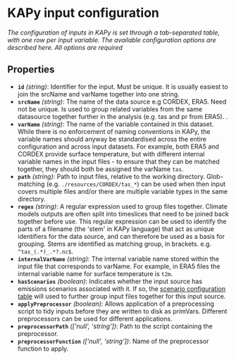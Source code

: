 # KAPy input configuration

*The configuration of inputs in KAPy is set through a tab-separated table, with one row per input variable. The available configuration options are described here. All options are required*

## Properties

- **`id`** *(string)*: Identifier for the input. Must be unique. It is usually easiest to join the srcName and varName together into one string.
- **`srcName`** *(string)*: The name of the data source e.g CORDEX, ERA5. Need not be unique. Is used to group related variables from the same datasource together further in the analysis (e.g. tas and pr from ERA5). .
- **`varName`** *(string)*: The name of the variable contained in this dataset. While there is no enforcement of naming conventions in KAPy, the variable names should anyway be standardised across the entire configuration and across input datasets. For example, both ERA5 and CORDEX provide surface temperature, but with different internal variable names in the input files - to ensure that they can be matched together, they should both be assigned the varName `tas`.
- **`path`** *(string)*: Path to input files, relative to the working directory. Glob-matching (e.g. `./resources/CORDEX/tas_*`) can be used when then input covers multiple files  and/or there are multiple variable types in the same directory.
- **`regex`** *(string)*: A regular expression used to group files together. Climate models outputs are often split into timeslices that need to be joined back together before use. This regular expression can be used to identify the parts of a filename (the 'stem' in KAPy language) that act as unique identifiers for the data source, and can therefore be used as a basis for grouping. Stems are identified as matching group, in brackets. e.g. `^tas_(.*)_.*?.nc$`.
- **`internalVarName`** *(string)*: The internal variable name stored within the input file that corresponds to varName. For example, in ERA5 files the internal variable name for surface temperature is `t2m`.
- **`hasScenarios`** *(boolean)*: Indicates whether the input source has emissions scenarios associated with it. If so, the [scenario configuration table](scenarios.md) will used to further group input files together for this input source.
- **`applyPreprocessor`** *(boolean)*: Allows application of a preprocessing script to tidy inputs before they are written to disk as primVars. Different preprocessors can be used for different applications.
- **`preprocessorPath`** *(['null', 'string'])*: Path to the script containing the preprocessor.
- **`preprocessorFunction`** *(['null', 'string'])*: Name of the preprocessor function to apply.
